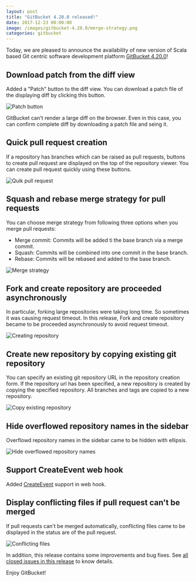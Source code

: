 ```yaml
---
layout: post
title: "GitBucket 4.20.0 released!"
date: 2017-12-23 00:00:00
image: /images/gitbucket-4.20.0/merge-strategy.png
categories: gitbucket
---
```


Today, we are pleased to announce the availability of new version of Scala based Git centric software development platform [GitBucket 4.20.0](https://github.com/gitbucket/gitbucket/releases/tag/4.20.0)!

## Download patch from the diff view

Added a "Patch" button to the diff view. You can download a patch file of the displaying diff by clicking this button.

![Patch button]({{site.baseurl}}/images/gitbucket-4.20.0/download-patch.png)

GitBucket can't render a large diff on the browser. Even in this case, you can confirm complete diff by downloading a patch file and seing it.

## Quick pull request creation

If a repository has branches which can be raised as pull requests, buttons to create pull request are displayed on the top of the repository viewer. You can create pull request quickly using these buttons.

![Quik pull request]({{site.baseurl}}/images/gitbucket-4.20.0/quick-pull-request.png)

## Squash and rebase merge strategy for pull requests

You can choose merge strategy from following three options when you merge pull requests:

- Merge commit: Commits will be added ti the base branch via a merge commit.
- Squash: Commits will be combined into one commit in the base branch.
- Rebase: Commits will be rebased and added to the base branch.

![Merge strategy]({{site.baseurl}}/images/gitbucket-4.20.0/merge-strategy.png)

## Fork and create repository are proceeded asynchronously

In particular, forking large repositories were taking long time. So sometimes it was  causing request timeout. In this release, Fork and create repository became to be proceeded asynchronously to avoid request timeout.

![Creating repository]({{site.baseurl}}/images/gitbucket-4.20.0/creating-repository.png)

## Create new repository by copying existing git repository

You can specify an existing git repository URL in the repository creation form. If the repository url has been specified, a new repository is created by copying the specified repository. All branches and tags are copied to a new repository.

![Copy existing repository]({{site.baseurl}}/images/gitbucket-4.20.0/copy-existing-repository.png)

## Hide overflowed repository names in the sidebar

Overflowd repository names in the sidebar came to be hidden with ellipsis.

![Hide overflowed repository names]({{site.baseurl}}/images/gitbucket-4.20.0/sidebar-overflow.png)

## Support CreateEvent web hook

Added [CreateEvent](https://developer.github.com/v3/activity/events/types/#createevent) support in web hook.

## Display conflicting files if pull request can't be merged

If pull requests can't be merged automatically, conflicting files came to be displayed in the status are of the pull request.

![Conflicting files]({{site.baseurl}}/images/gitbucket-4.20.0/conflicting-files.png)

In addition, this release contains some improvements and bug fixes. See [all closed issues in this release](https://github.com/gitbucket/gitbucket/issues?q=is%3Aclosed+milestone%3A4.20.0) to know details.

Enjoy GitBucket!
